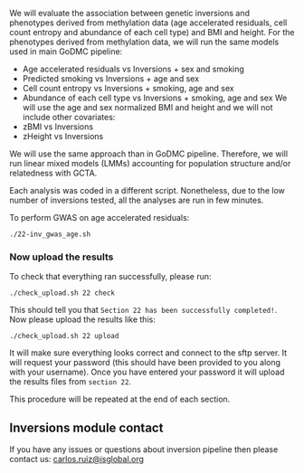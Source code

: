 We will evaluate the association between genetic inversions and phenotypes derived from methylation data (age accelerated residuals, cell count entropy and abundance of each cell type) and BMI and height. For the phenotypes derived from methylation data, we will run the same models used in main GoDMC pipeline:

- Age accelerated residuals vs Inversions + sex and smoking
- Predicted smoking vs Inversions + age and sex
- Cell count entropy vs Inversions + smoking, age and sex
- Abundance of each cell type vs Inversions + smoking, age and sex
We will use the age and sex normalized BMI and height and we will not include other covariates:
- zBMI vs Inversions
- zHeight vs Inversions

We will use the same approach than in GoDMC pipeline. Therefore, we will run linear mixed models (LMMs) accounting for population structure and/or relatedness with GCTA. 

Each analysis was coded in a different script. Nonetheless, due to the low number of inversions tested, all the analyses are run in few minutes. 

To perform GWAS on age accelerated residuals:
    
    ./22-inv_gwas_age.sh





### Now upload the results

To check that everything ran successfully, please run:

```
./check_upload.sh 22 check
```

This should tell you that `Section 22 has been successfully completed!`. Now please upload the results like this:

```
./check_upload.sh 22 upload
```

It will make sure everything looks correct and connect to the sftp server. It will request your password (this should have been provided to you along with your username). Once you have entered your password it will upload the results files from `section 22`.

This procedure will be repeated at the end of each section.

## Inversions module contact

If you have any issues or questions about inversion pipeline then please contact us: [carlos.ruiz@isglobal.org](mailto:carlos.ruiz@isglobal.org)


